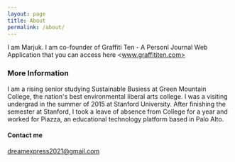 ```yaml
---
layout: page
title: About
permalink: /about/
---
```


I am Marjuk. I am co-founder of Graffiti Ten - A Personl Journal Web Application that you can access here <www.graffititen.com> 

### More Information

I am a rising senior studying Sustainable Busiess at Green Mountain College, the nation's best environmental liberal arts college. I was a visiting undergrad in the summer of 2015 at Stanford University. After finishing the semester at Stanford, I took a leave of absence from College for a year and worked for Piazza, an educational technology platform based in Palo Alto. 
#### Contact me

[dreamexpress2021@gmail.com](mailto:dreamexpress2021@gmail.com)
